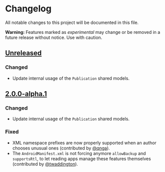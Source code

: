 # Changelog

All notable changes to this project will be documented in this file.

**Warning:** Features marked as *experimental* may change or be removed in a future release without notice. Use with caution.

## [Unreleased]

### Changed

* Update internal usage of the `Publication` shared models.

## [2.0.0-alpha.1]

### Changed

* Update internal usage of the `Publication` shared models.

### Fixed

* XML namespace prefixes are now properly supported when an author chooses unusual ones (contributed by [@qnga](https://github.com/readium/r2-shared-kotlin/pull/85)).
* The `AndroidManifest.xml` is not forcing anymore `allowBackup` and `supportsRtl`, to let reading apps manage these features themselves (contributed by [@twaddington](https://github.com/readium/r2-opds-kotlin/pull/41)).


[unreleased]: https://github.com/readium/r2-opds-kotlin/compare/master...HEAD
[2.0.0-alpha.1]: https://github.com/readium/r2-opds-kotlin/compare/1.1.4...2.0.0-alpha.1
